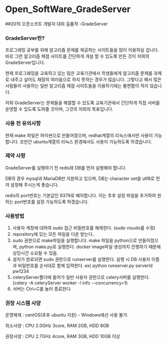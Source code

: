 # Open_SoftWare_GradeServer
##2015 오픈소프트 개발자 대회 출품작 -GradeServer

### GradeServer란?
프로그래밍 공부를 위해 알고리즘 문제를 제공하는 사이트들을 많이 이용하실 겁니다. 바로 그런 알고리즘 채점 사이트를 간단하게 개설 할 수 있도록 만든 것이 저희의 GradeServer입니다.

현재 프로그래밍을 교육하고 있는 많은 교육기관에서 학생들에게 알고리즘 문제를 과제로 내주고 싶어도 채점의 여러움으로 하지 못하는 경우가 많습니다. 그렇다고 해서 많은 사람들이 사용하는 일반 알고리즘 채점 사이트들을 이용하기에는 불편함이 적지 않습니다.

저희 GradeServer는 문제들을 해결할 수 있도록 교육기관에서 간단하게 직접 서버를 운영할 수 있도록 도와줄 것이며, 그것의 저희의 목표입니다.


### 사용 전 유의사항
현재 make 파일은 파이썬으로 만들어졌으며, redhat계열의 리눅스에서만 사용이 가능합니다. 조만간 ubuntu계열의 리눅스 환경에서도 사용이 가능하도록 하겠습니다.


### 제약 사항
GradeServer를 실행하기 전 redis와 DB를 먼저 실행해야 합니다.

DB의 경우 mysql과 MariaDB만 지원하고 있으며, DB는 character set을 utf8로 먼저 설정해 주시는게 좋습니다.

redis의 port번호는 기본값인 6379로 해야합니다. 이는 추후 설정 파일을 추가하여 원하는 port번호를 설정 가능하도록 하겠습니다.


### 사용방법
1. 사용자 계정에 대하여 sudo 접근 비밀번호를 해제한다.
   (sudo visudo를 수정)
2. repository에 있는 모든 파일을 다운 받는다..
3. sudo 권한으로 make파일을 실행합니다. make 파일을 python으로 만들어졌으며, python make.py로 실행한다.
   docker image파일 생성까지 진행하기 때문에 상당시간 소요될 수 있음.
4. 설치가 완료되면 sudo 권한으로 runserver를 실행한다. 실행 시 DB 사용자 이름과 비밀번호를 순서대로 함께 입력한다.
   ex) python runserver.py serverId pw1234
5. celeryServer폴더에 들어가 일반 사용자 권한으로 celery서버를 실행한다.
   (celery -A celeryServer worker -l info --concurrency=1)
6. 서버는 Ctrl+C를 눌러 종료한다.


### 권장 시스템 사양
운영체제 : centOS(추후 ubuntu 지원) - Windows에선 사용 불가.

최소사양 : CPU 2.0GHz 3core, RAM 2GB, HDD 8GB

권장사양 : CPU 2.7GHz 4core, RAM 3GB, HDD 10GB 이상
